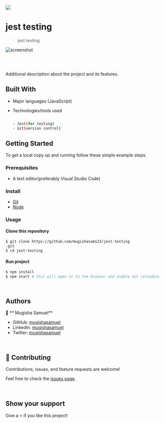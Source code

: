 ![](https://img.shields.io/badge/Software-Testing-blue)

# jest testing

> jest testing
> 

![screenshot](https://user-images.githubusercontent.com/90524466/156640706-ecae8a7a-dbaf-46be-bf25-371273488f17.png)


<br/>



<br/>

Additional description about the project and its features.
## Built With

- Major languages (JavaScript)
- Technologies/tools used 
  
  ``` bash

  - Jest(for testing)
  - Git(version control)

  ```


## Getting Started

To get a local copy up and running follow these simple example steps.

### Prerequisites
 - A text editor(preferably Visual Studio Code)
### Install
  -  [Git](https://git-scm.com/downloads)
  -  [Node](https://nodejs.org/en/download/)
### Usage
#### Clone this repository

```bash
$ git clone https://github.com/mugishasam123/jest-testing
.git
$ cd jest-testing

```
#### Run project

```bash
$ npm install
$ npm start # this will open it in the browser and enable hot reloading
```

  <br>

## Authors

👤 ** Mugisha Samuel**

- GitHub: [mugishasamuel](https://github.com/mugishasam123)
- LinkedIn: [mugishasamuel](https://www.linkedin.com/in/mugisha-samuel-55a905208/)
- Twitter: [mugishasamuel](https://twitter.com/mugishasamuel42/)

<br>

## 🤝 Contributing

Contributions, issues, and feature requests are welcome!

Feel free to check the [issues page](https://github.com/mugishasam123/jest-testing/issues).

<br>

## Show your support

Give a ⭐️ if you like this project!
